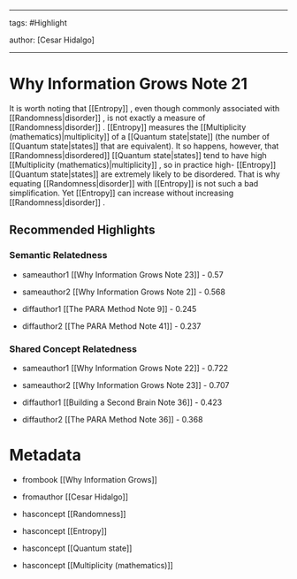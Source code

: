 




---

tags: #Highlight

author: [Cesar Hidalgo]

---
# Why Information Grows Note 21




It is worth noting that  [[Entropy]] , even though commonly associated with  [[Randomness|disorder]] , is not exactly a measure of  [[Randomness|disorder]] .  [[Entropy]]  measures the  [[Multiplicity (mathematics)|multiplicity]]  of a  [[Quantum state|state]]  (the number of  [[Quantum state|states]]  that are equivalent). It so happens, however, that  [[Randomness|disordered]]   [[Quantum state|states]]  tend to have high  [[Multiplicity (mathematics)|multiplicity]] , so in practice high- [[Entropy]]   [[Quantum state|states]]  are extremely likely to be disordered. That is why equating  [[Randomness|disorder]]  with  [[Entropy]]  is not such a bad simplification. Yet  [[Entropy]]  can increase without increasing  [[Randomness|disorder]] .


## Recommended Highlights

### Semantic Relatedness


- sameauthor1 [[Why Information Grows Note 23]] - 0.57

- sameauthor2 [[Why Information Grows Note 2]] - 0.568

- diffauthor1 [[The PARA Method Note 9]] - 0.245

- diffauthor2 [[The PARA Method Note 41]] - 0.237
### Shared Concept Relatedness


- sameauthor1 [[Why Information Grows Note 22]] - 0.722

- sameauthor2 [[Why Information Grows Note 23]] - 0.707

- diffauthor1 [[Building a Second Brain Note 36]] - 0.423

- diffauthor2 [[The PARA Method Note 36]] - 0.368
# Metadata


- frombook [[Why Information Grows]]

- fromauthor [[Cesar Hidalgo]]

- hasconcept [[Randomness]]

- hasconcept [[Entropy]]

- hasconcept [[Quantum state]]

- hasconcept [[Multiplicity (mathematics)]]